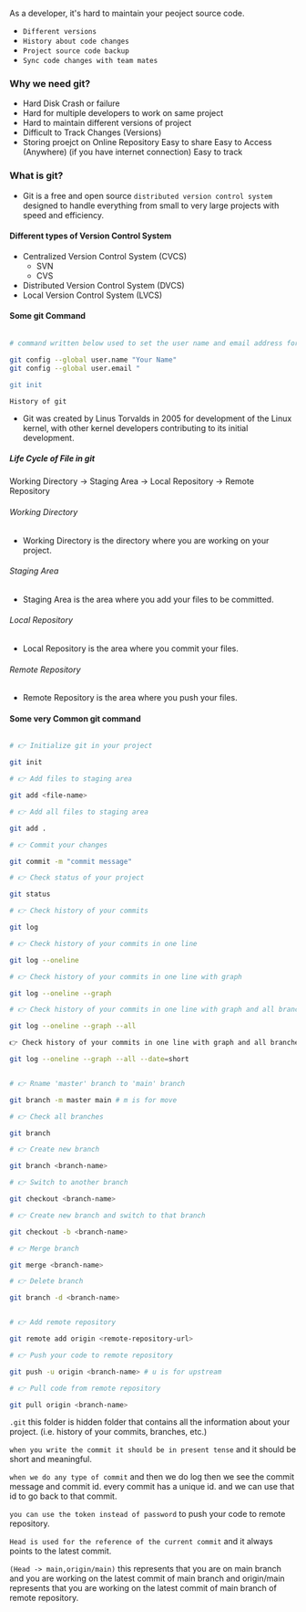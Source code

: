 As a developer, it's hard to maintain your peoject source code.

- `Different versions`
- `History about code changes`
- `Project source code backup`
- `Sync code changes with team mates`

### Why we need git?

- Hard Disk Crash or failure
- Hard for multiple developers to work on same project
- Hard to maintain different versions of project
- Difficult to Track Changes (Versions)
- Storing proejct on Online Repository
  Easy to share
  Easy to Access (Anywhere) (if you have internet connection)
  Easy to track

### What is git?

- Git is a free and open source `distributed version control system` designed to handle everything from small to very large projects with speed and efficiency.

#### Different types of Version Control System

- Centralized Version Control System (CVCS)
  - SVN
  - CVS
- Distributed Version Control System (DVCS)
- Local Version Control System (LVCS)

#### Some git Command

```bash

# command written below used to set the user name and email address for git

git config --global user.name "Your Name"
git config --global user.email "

git init
```

`History of git`

- Git was created by Linus Torvalds in 2005 for development of the Linux kernel, with other kernel developers contributing to its initial development.

##### Life Cycle of File in git

Working Directory -> Staging Area -> Local Repository -> Remote Repository

###### Working Directory

- Working Directory is the directory where you are working on your project.

###### Staging Area

- Staging Area is the area where you add your files to be committed.

###### Local Repository

- Local Repository is the area where you commit your files.

###### Remote Repository

- Remote Repository is the area where you push your files.

#### Some very Common git command

```bash

# 👉 Initialize git in your project

git init

# 👉 Add files to staging area

git add <file-name>

# 👉 Add all files to staging area

git add .

# 👉 Commit your changes

git commit -m "commit message"

# 👉 Check status of your project

git status

# 👉 Check history of your commits

git log

# 👉 Check history of your commits in one line

git log --oneline

# 👉 Check history of your commits in one line with graph

git log --oneline --graph

# 👉 Check history of your commits in one line with graph and all branches

git log --oneline --graph --all

👉 Check history of your commits in one line with graph and all branches with date

git log --oneline --graph --all --date=short


# 👉 Rname 'master' branch to 'main' branch

git branch -m master main # m is for move

# 👉 Check all branches

git branch

# 👉 Create new branch

git branch <branch-name>

# 👉 Switch to another branch

git checkout <branch-name>

# 👉 Create new branch and switch to that branch

git checkout -b <branch-name>

# 👉 Merge branch

git merge <branch-name>

# 👉 Delete branch

git branch -d <branch-name>


# 👉 Add remote repository

git remote add origin <remote-repository-url>

# 👉 Push your code to remote repository

git push -u origin <branch-name> # u is for upstream

# 👉 Pull code from remote repository

git pull origin <branch-name>
```

`.git` this folder is hidden folder that contains all the information about your project. (i.e. history of your commits, branches, etc.)

`when you write the commit it should be in present tense` and it should be short and meaningful.

`when we do any type of commit` and then we do log then we see the commit message and commit id. every commit has a unique id. and we can use that id to go back to that commit.

`you can use the token instead of password` to push your code to remote repository.

`Head is used for the reference of the current commit` and it always points to the latest commit.

`(Head -> main,origin/main)` this represents that you are on main branch and you are working on the latest commit of main branch and origin/main represents that you are working on the latest commit of main branch of remote repository.
